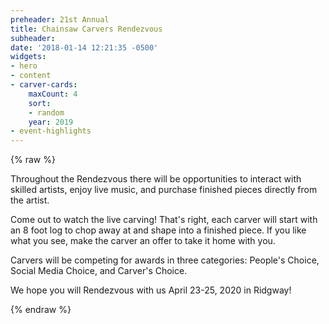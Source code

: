 ```yaml
---
preheader: 21st Annual
title: Chainsaw Carvers Rendezvous
subheader: 
date: '2018-01-14 12:21:35 -0500'
widgets:
- hero
- content
- carver-cards:
    maxCount: 4
    sort:
    - random
    year: 2019
- event-highlights
---
```


{% raw %}
<p>Throughout the Rendezvous there will be opportunities to interact with skilled artists, enjoy live music, and purchase finished pieces directly from the artist.</p>
<p><span class="uk-text-bold uk-text-large">Come out to watch the live carving!</span> That's right, each carver will start with an 8 foot log to chop away at and shape into a finished piece. If you like what you see, make the carver an offer to take it home with you.</p>
<p>Carvers will be competing for awards in three categories: People's Choice, Social Media Choice, and Carver's Choice.</p>
<p>We hope you will Rendezvous with us <span class="uk-text-bold uk-text-uppercase uk-text-large">April 23-25, 2020</span> in Ridgway!</p>
{% endraw %}